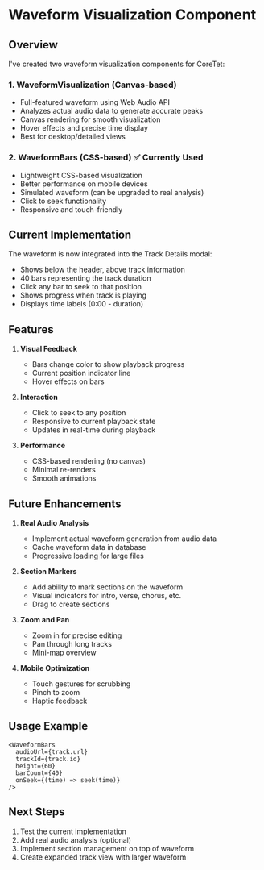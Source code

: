 # Waveform Visualization Component

## Overview

I've created two waveform visualization components for CoreTet:

### 1. **WaveformVisualization** (Canvas-based)
- Full-featured waveform using Web Audio API
- Analyzes actual audio data to generate accurate peaks
- Canvas rendering for smooth visualization
- Hover effects and precise time display
- Best for desktop/detailed views

### 2. **WaveformBars** (CSS-based) ✅ Currently Used
- Lightweight CSS-based visualization
- Better performance on mobile devices
- Simulated waveform (can be upgraded to real analysis)
- Click to seek functionality
- Responsive and touch-friendly

## Current Implementation

The waveform is now integrated into the Track Details modal:
- Shows below the header, above track information
- 40 bars representing the track duration
- Click any bar to seek to that position
- Shows progress when track is playing
- Displays time labels (0:00 - duration)

## Features

1. **Visual Feedback**
   - Bars change color to show playback progress
   - Current position indicator line
   - Hover effects on bars

2. **Interaction**
   - Click to seek to any position
   - Responsive to current playback state
   - Updates in real-time during playback

3. **Performance**
   - CSS-based rendering (no canvas)
   - Minimal re-renders
   - Smooth animations

## Future Enhancements

1. **Real Audio Analysis**
   - Implement actual waveform generation from audio data
   - Cache waveform data in database
   - Progressive loading for large files

2. **Section Markers**
   - Add ability to mark sections on the waveform
   - Visual indicators for intro, verse, chorus, etc.
   - Drag to create sections

3. **Zoom and Pan**
   - Zoom in for precise editing
   - Pan through long tracks
   - Mini-map overview

4. **Mobile Optimization**
   - Touch gestures for scrubbing
   - Pinch to zoom
   - Haptic feedback

## Usage Example

```tsx
<WaveformBars
  audioUrl={track.url}
  trackId={track.id}
  height={60}
  barCount={40}
  onSeek={(time) => seek(time)}
/>
```

## Next Steps

1. Test the current implementation
2. Add real audio analysis (optional)
3. Implement section management on top of waveform
4. Create expanded track view with larger waveform